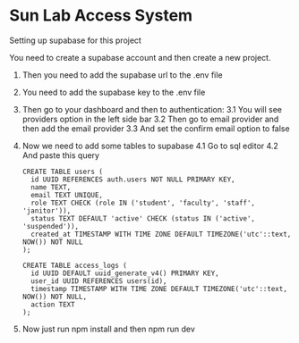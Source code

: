 # Sun Lab Access System

Setting up supabase for this project

You need to create a supabase account and then create a new project.

1. Then you need to add the supabase url to the .env file
2. You need to add the supabase key to the .env file
3. Then go to your dashboard and then to authentication:
   3.1 You will see providers option in the left side bar
   3.2 Then go to email provider and then add the email provider
   3.3 And set the confirm email option to false
4. Now we need to add some tables to supabase
   4.1 Go to sql editor
   4.2 And paste this query

   ```
   CREATE TABLE users (
     id UUID REFERENCES auth.users NOT NULL PRIMARY KEY,
     name TEXT,
     email TEXT UNIQUE,
     role TEXT CHECK (role IN ('student', 'faculty', 'staff', 'janitor')),
     status TEXT DEFAULT 'active' CHECK (status IN ('active', 'suspended')),
     created_at TIMESTAMP WITH TIME ZONE DEFAULT TIMEZONE('utc'::text, NOW()) NOT NULL
   );

   CREATE TABLE access_logs (
     id UUID DEFAULT uuid_generate_v4() PRIMARY KEY,
     user_id UUID REFERENCES users(id),
     timestamp TIMESTAMP WITH TIME ZONE DEFAULT TIMEZONE('utc'::text, NOW()) NOT NULL,
     action TEXT
   );
   ```

5. Now just run npm install and then npm run dev
